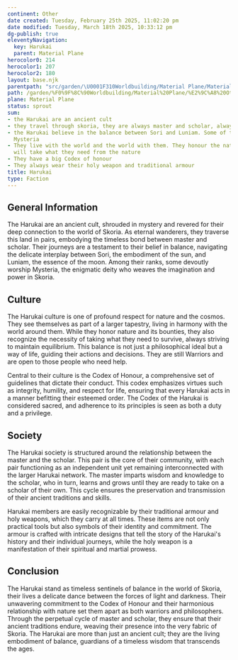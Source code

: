 ```yaml
---
continent: Other
date created: Tuesday, February 25th 2025, 11:02:20 pm
date modified: Tuesday, March 18th 2025, 10:33:12 pm
dg-publish: true
eleventyNavigation:
  key: Harukai
  parent: Material Plane
herocolor0: 214
herocolor1: 207
herocolor2: 180
layout: base.njk
parentpath: "src/garden/\U0001F310Worldbuilding/Material Plane/Material Plane.md"
path: /garden/%F0%9F%8C%90Worldbuilding/Material%20Plane/%E2%9C%A8%20Other/Factions/Harukai/
plane: Material Plane
status: sprout
sum:
- the Harukai are an ancient cult
- they travel through skoria, they are always master and scholar, always two
- the Harukai believe in the balance between Sori and Luniam. Some of them worship
  Mysteria
- They live with the world and the world with them. They honour the nature but they
  will take what they need from the nature
- They have a big Codex of honour
- They always wear their holy weapon and traditional armour
title: Harukai
type: Faction
---
```


## General Information

The Harukai are an ancient cult, shrouded in mystery and revered for their deep connection to the world of Skoria. As eternal wanderers, they traverse this land in pairs, embodying the timeless bond between master and scholar. Their journeys are a testament to their belief in balance, navigating the delicate interplay between Sori, the embodiment of the sun, and Luniam, the essence of the moon. Among their ranks, some devoutly worship Mysteria, the enigmatic deity who weaves the imagination and power in Skoria.

## Culture

The Harukai culture is one of profound respect for nature and the cosmos. They see themselves as part of a larger tapestry, living in harmony with the world around them. While they honor nature and its bounties, they also recognize the necessity of taking what they need to survive, always striving to maintain equilibrium. This balance is not just a philosophical ideal but a way of life, guiding their actions and decisions. They are still Warriors and are open to those people who need help.

Central to their culture is the Codex of Honour, a comprehensive set of guidelines that dictate their conduct. This codex emphasizes virtues such as integrity, humility, and respect for life, ensuring that every Harukai acts in a manner befitting their esteemed order. The Codex of the Harukai is considered sacred, and adherence to its principles is seen as both a duty and a privilege.

## Society

The Harukai society is structured around the relationship between the master and the scholar. This pair is the core of their community, with each pair functioning as an independent unit yet remaining interconnected with the larger Harukai network. The master imparts wisdom and knowledge to the scholar, who in turn, learns and grows until they are ready to take on a scholar of their own. This cycle ensures the preservation and transmission of their ancient traditions and skills.

Harukai members are easily recognizable by their traditional armour and holy weapons, which they carry at all times. These items are not only practical tools but also symbols of their identity and commitment. The armour is crafted with intricate designs that tell the story of the Harukai's history and their individual journeys, while the holy weapon is a manifestation of their spiritual and martial prowess.

## Conclusion

The Harukai stand as timeless sentinels of balance in the world of Skoria, their lives a delicate dance between the forces of light and darkness. Their unwavering commitment to the Codex of Honour and their harmonious relationship with nature set them apart as both warriors and philosophers. Through the perpetual cycle of master and scholar, they ensure that their ancient traditions endure, weaving their presence into the very fabric of Skoria. The Harukai are more than just an ancient cult; they are the living embodiment of balance, guardians of a timeless wisdom that transcends the ages.